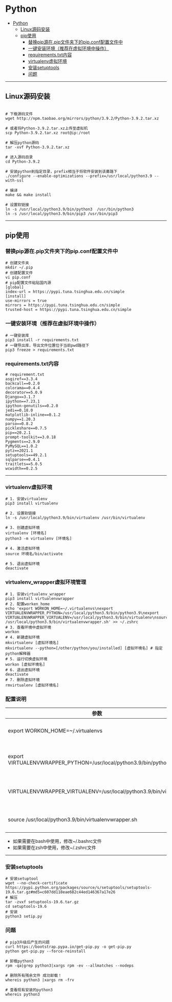 # Python

- [Python](#python)
  - [Linux源码安装](#linux源码安装)
  - [pip使用](#pip使用)
    - [替换pip源在.pip文件夹下的pip.conf配置文件中](#替换pip源在pip文件夹下的pipconf配置文件中)
    - [一键安装环境（推荐在虚拟环境中操作）](#一键安装环境推荐在虚拟环境中操作)
    - [requirements.txt内容](#requirementstxt内容)
    - [virtualenv虚拟环境](#virtualenv虚拟环境)
    - [安装setuptools](#安装setuptools)
    - [问题](#问题)

---

## Linux源码安装

```shell

# 下载源码文件
wget http://npm.taobao.org/mirrors/python/3.9.2/Python-3.9.2.tar.xz

# 或者将Python-3.9.2.tar.xz上传至虚拟机
scp Python-3.9.2.tar.xz root@ip:/root

# 解压python源码
tar -xvf Python-3.9.2.tar.xz

# 进入源码目录
cd Python-3.9.2

# 安装python到指定目录，prefix相当于将软件安装到该募路下
./configure --enable-optimizations --prefix=/usr/local/python3.9 --with-ssl 

# 编译
make && make install

# 设置软链接
ln -s /usr/local/python3.9/bin/python3  /usr/bin/python3
ln -s /usr/local/python3.9/bin/pip3 /usr/bin/pip3

```

---

## pip使用

### 替换pip源在.pip文件夹下的pip.conf配置文件中

```shell
# 创建文件夹
mkdir ~/.pip
# 创建配置文件
vi pip.conf
# pip配置文件粘贴国内源
[global]
index-url = https://pypi.tuna.tsinghua.edu.cn/simple
[install]
use-mirrors = true
mirrors = https://pypi.tuna.tsinghua.edu.cn/simple
trusted-host = https://pypi.tuna.tsinghua.edu.cn/simple
```

### 一键安装环境（推荐在虚拟环境中操作）

```shell
# 一键安装库
pip3 install -r requirements.txt
# 一键导出库，导出文件位置位于当前pwd路径下
pip3 freeze > requirements.txt
```

### requirements.txt内容

```properties
# requirement.txt
asgiref==3.3.4
backcall==0.2.0
colorama==0.4.4
decorator==5.0.9
Django==3.1.7
ipython==7.23.1
ipython-genutils==0.2.0
jedi==0.18.0
matplotlib-inline==0.1.2
numpy==1.20.3
parso==0.8.2
pickleshare==0.7.5
pip==20.2.1
prompt-toolkit==3.0.18
Pygments==2.9.0
PyMySQL==1.0.2
pytz==2021.1
setuptools==49.2.1
sqlparse==0.4.1
traitlets==5.0.5
wcwidth==0.2.5

```

---

### virtualenv虚拟环境

```shell
# 1. 安装virtualenv
pip3 install virtualenv

# 2. 设置软链接
ln -s /usr/local/python3.9/bin/virtualenv /usr/bin/virtualenv

# 3. 创建虚拟环境
virtualenv [环境名]
python3 -m virtualenv [环境名]

# 4. 激活虚拟环境
source 环境名/bin/activate

# 5. 退出虚拟环境
deactivate
```

### virtualenv_wrapper虚拟环境管理

```less
# 1. 安装virtualenv_wrapper
pip3 install virtualenvwrapper
# 2. 配置worken_home
echo 'export WORKON_HOME=~/.virtualenvs\nexport VIRTUALENVWRAPPER_PYTHON=/usr/local/python3.9/bin/python3.9\nexport VIRTUALENVWRAPPER_VIRTUALENV=/usr/local/python3.9/bin/virtualenv\nsource /usr/local/python3.9/bin/virtualenvwrapper.sh' >> ~/.zshrc
# 3. 查看环境中虚拟环境
workon
# 4. 新建虚拟环境
mkvirtualenv [虚拟环境名]
mkvirtualenv --python=[/other/python/you/installed] [虚拟环境名] # 指定python解释器
# 5. 运行切换虚拟环境
workon [虚拟环境名]
# 6. 退出虚拟环境
deactivate
# 7. 删除虚拟环境
rmvirtualenv [虚拟环境名]

```



### 配置说明

| 参数                                                         | 说明                           |
| ------------------------------------------------------------ | ------------------------------ |
| export WORKON_HOME=~/.virtualenvs                            | 配置虚拟环境的生成路径         |
| export VIRTUALENVWRAPPER_PYTHON=/usr/local/python3.9/bin/python3.9 | 配置环境中默认的python解释器   |
| VIRTUALENVWRAPPER_VIRTUALENV=/usr/local/python3.9/bin/virtualenv | 配置环境中默认的virtualenv路径 |
| source /usr/local/python3.9/bin/virtualenvwrapper.sh         | 配置环境的执行脚本             |

- 如果需要在bash中使用，修改~/.bashrc文件
- 如果需要在zsh中使用，修改~/.zshrc文件





---

### 安装setuptools

```shell
# 安装setuptool
wget --no-check-certificate  https://pypi.python.org/packages/source/s/setuptools/setuptools-19.6.tar.gz#md5=c607dd118eae682c44ed146367a17e26
# 解压
tar -zvxf setuptools-19.6.tar.gz
cd setuptools-19.6
# 安装
python3 setip.py

```

### 问题

```shell
# pip3升级后产生的问题
curl https://bootstrap.pypa.io/get-pip.py -o get-pip.py
python get-pip.py --force-reinstall

# 卸载python3
rpm -qa|grep python3|xargs rpm -ev --allmatches --nodeps

# 删除所有残余文件 成功卸载！   
whereis python3 |xargs rm -frv  

# 查看现有安装的python3        
whereis python3    
   
```
